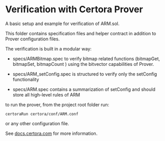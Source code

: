 
# Verification with Certora Prover 

A basic setup and example for verification of ARM.sol.

This folder contains specification files and helper contract in addition to  Prover configuration files.  

The verification is built in a modular way:

- specs/ARMBitmap.spec to verify bitmap related functions (bitmapGet, bitmapSet, bitmapCount ) using the bitvector capabilities of Prover. 

-  specs/ARM_setConfig.spec is structured to verify only the setConfig functionality

- specs/ARM.spec contains a summarization of setConfig and should store all high-level rules of ARM 

to run the prover, from the project root folder run:

```
certoraRun certora/conf/ARM.conf
``` 
or any other configuration file. 

See [docs.certora.com](http://docs.certora.com) for more information. 